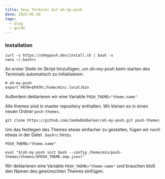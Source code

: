 ```yaml
---
title: Sexy Terminal mit oh-my-posh
date: 2025-05-29
tags:
  - blog
  - guide
---
```


### Installation

```
curl -s https://ohmyposh.dev/install.sh | bash -s
nano ~/.bashrc 
```

An erster Stelle im Skript hinzufügen, um oh-my-posh beim starten des Terminals automatisch zu initialisieren:
```
# oh-my-posh
export PATH=$PATH:/home/min/.local/bin
```
Außerdem deklarieren wir eine Variable `POSH_THEME="theme.name"` 

Alle themes sind in master repository enthalten. Wir klonen es in einen neuen Ordner `posh-themes`.
```
git clone https://github.com/JanDeDobbeleer/oh-my-posh.git posh-themes
```

Um das festlegen des Themes etwas einfacher zu gestalten, fügen wir noch etwas in der Datei `.bashrc` hinzu.

```
POSH_THEME="theme.name"

eval "$(oh-my-posh init bash --config /home/min/posh-themes/themes/$POSH_THEME.omp.json)"
```
Wir deklarieren eine Variable `POSH_THEME="theme-name"` und brauchen bloß den Namen des gewünschten Themes einfügen.